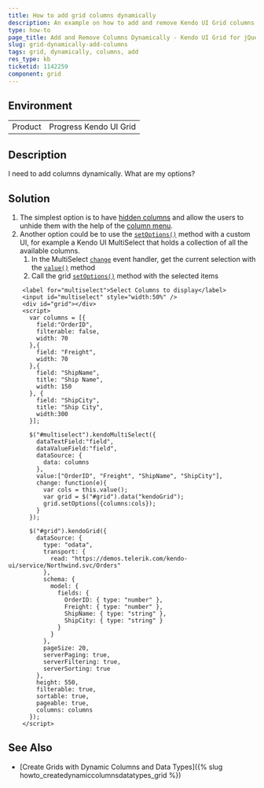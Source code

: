 ```yaml
---
title: How to add grid columns dynamically
description: An example on how to add and remove Kendo UI Grid columns dynamically.
type: how-to
page_title: Add and Remove Columns Dynamically - Kendo UI Grid for jQuery
slug: grid-dynamically-add-columns
tags: grid, dynamically, columns, add
res_type: kb
ticketid: 1142259
component: grid
---
```


## Environment

<table>
 <tr>
  <td>Product</td>
  <td>Progress Kendo UI Grid</td>
 </tr>
</table>

## Description

I need to add columns dynamically. What are my options?

## Solution

1. The simplest option is to have [hidden columns](/api/javascript/ui/grid/configuration/columns.hidden) and allow the users to unhide them with the help of the [column menu](/api/javascript/ui/grid/configuration/columnmenu).
1. Another option could be to use the [`setOptions()`](/api/javascript/ui/grid/methods/setoptions) method with a custom UI, for example a Kendo UI MultiSelect that holds a collection of all the available columns. 
    1. In the MultiSelect [`change`](/api/javascript/ui/multiselect/events/change) event handler, get the current selection with the [`value()`](/api/javascript/ui/multiselect/methods/value) method
    1. Call the grid [`setOptions()`](/api/javascript/ui/grid/methods/setoptions) method with the selected items

```dojo
    <label for="multiselect">Select Columns to display</label>
    <input id="multiselect" style="width:50%" />
    <div id="grid"></div>
    <script>
      var columns = [{
        field:"OrderID",
        filterable: false,
        width: 70
      },{
        field: "Freight",
        width: 70
      },{
        field: "ShipName",
        title: "Ship Name",
        width: 150
      }, {
        field: "ShipCity",
        title: "Ship City",
        width:300
      }];
      
      $("#multiselect").kendoMultiSelect({
        dataTextField:"field",
        dataValueField:"field",
        dataSource: {
          data: columns
        },
        value:["OrderID", "Freight", "ShipName", "ShipCity"],
        change: function(e){
          var cols = this.value();
          var grid = $("#grid").data("kendoGrid");
          grid.setOptions({columns:cols});          
        }
      });

      $("#grid").kendoGrid({
        dataSource: {
          type: "odata",
          transport: {
            read: "https://demos.telerik.com/kendo-ui/service/Northwind.svc/Orders"
          },
          schema: {
            model: {
              fields: {
                OrderID: { type: "number" },
                Freight: { type: "number" },
                ShipName: { type: "string" },
                ShipCity: { type: "string" }
              }
            }
          },
          pageSize: 20,
          serverPaging: true,
          serverFiltering: true,
          serverSorting: true
        },
        height: 550,
        filterable: true,
        sortable: true,
        pageable: true,
        columns: columns
      });
    </script>
```

## See Also

* [Create Grids with Dynamic Columns and Data Types]({% slug howto_createdynamiccolumnsdatatypes_grid %})